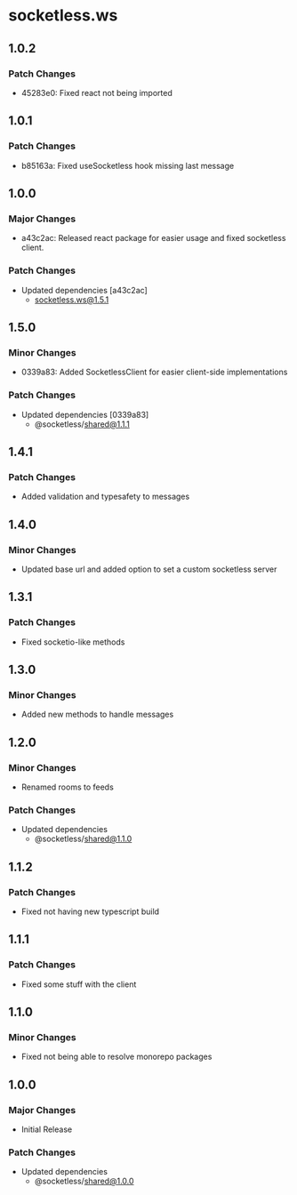 # socketless.ws

## 1.0.2

### Patch Changes

- 45283e0: Fixed react not being imported

## 1.0.1

### Patch Changes

- b85163a: Fixed useSocketless hook missing last message

## 1.0.0

### Major Changes

- a43c2ac: Released react package for easier usage and fixed socketless client.

### Patch Changes

- Updated dependencies [a43c2ac]
  - socketless.ws@1.5.1

## 1.5.0

### Minor Changes

- 0339a83: Added SocketlessClient for easier client-side implementations

### Patch Changes

- Updated dependencies [0339a83]
  - @socketless/shared@1.1.1

## 1.4.1

### Patch Changes

- Added validation and typesafety to messages

## 1.4.0

### Minor Changes

- Updated base url and added option to set a custom socketless server

## 1.3.1

### Patch Changes

- Fixed socketio-like methods

## 1.3.0

### Minor Changes

- Added new methods to handle messages

## 1.2.0

### Minor Changes

- Renamed rooms to feeds

### Patch Changes

- Updated dependencies
  - @socketless/shared@1.1.0

## 1.1.2

### Patch Changes

- Fixed not having new typescript build

## 1.1.1

### Patch Changes

- Fixed some stuff with the client

## 1.1.0

### Minor Changes

- Fixed not being able to resolve monorepo packages

## 1.0.0

### Major Changes

- Initial Release

### Patch Changes

- Updated dependencies
  - @socketless/shared@1.0.0
